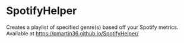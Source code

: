 # SpotifyHelper

Creates a playlist of specified genre(s) based off your Spotify metrics.  Available at https://pmartin36.github.io/SpotifyHelper/
